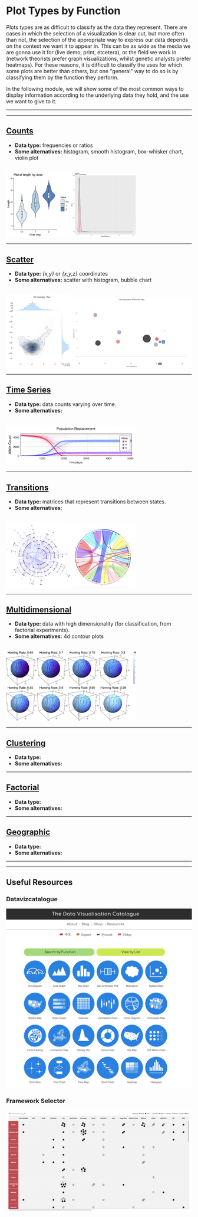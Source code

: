 
# Plot Types by Function

Plots types are as difficult to classify as the data they represent. There are cases in which the selection of a visualization is clear cut, but more often than not, the selection of the appropriate way to express our data depends on the context we want it to appear in. This can be as wide as the media we are gonna use it for (live demo, print, etcetera), or the field we work in (network theorists prefer graph visualizations, whilst genetic analysts prefer heatmaps). For these reasons, it is difficult to classify the uses for which some plots are better than others, but one "general" way to do so is by classifying them by the function they perform.

In the following module, we will show some of the most common ways to display information according to the underlying data they hold, and the use we want to give to it.

<hr><hr>

##  [Counts](./counts.md)

* __Data type:__ frequencies or ratios
* __Some alternatives:__ histogram, smooth histogram, box-whisker chart, violin plot

<br><img src="../media/violin.png" width="35%"><img src="../media/hitsPaloAlto.jpg" width="35%">

<hr>

##  [Scatter](./scatter.md)

* __Data type:__ *{x,y}* or *{x,y,z}* coordinates
* __Some alternatives:__ scatter with histogram, bubble chart

<br><img src="../media/scatterHistogram.png" width="35%"><img src="../media/bubble.png" width="65%">

<hr>

##  [Time Series](./timeSeries.md)

* __Data type:__ data counts varying over time.
* __Some alternatives:__

<br><img src="../media/traces02.png" width="70%">

<hr>

##  [Transitions](./transitions.md)

* __Data type:__ matrices that represent transitions between states.
* __Some alternatives:__

<br><img src="../media/network.png" width="35%"><img src="../media/chord_Baseline.png" width="35%">

<hr>

##  [Multidimensional](./multidimensional.md)

* __Data type:__ data with high dimensionality (for classification, from factorial experiments).
* __Some alternatives:__ 4d contour plots

<br><img src="../media/SpheresPlots_H.jpg" width="70%">

<hr>

##  [Clustering](./clustering.md)

* __Data type:__
* __Some alternatives:__

<hr>

##  [Factorial](./factorial.md)

* __Data type:__
* __Some alternatives:__


<hr>

##   [Geographic](./geographic.md)

* __Data type:__
* __Some alternatives:__


<hr><hr>

## Useful Resources

### Datavizcatalogue

<a href="https://datavizcatalogue.com/index.html"><img src="../media/datavizcatalogue.png" width="100%"></a>

### Framework Selector

<a href="http://chartmaker.visualisingdata.com/"><img src="../media/chartTypes.png" width="100%"></a>
